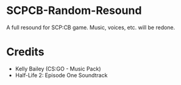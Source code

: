 # SCPCB-Random-Resound
A full resound for SCP:CB game. Music, voices, etc. will be redone.

# Credits

- Kelly Bailey (CS:GO - Music Pack)
- Half-Life 2: Episode One Soundtrack
